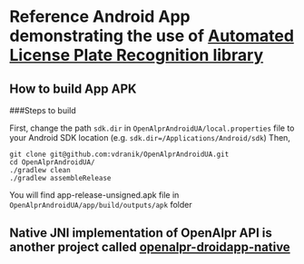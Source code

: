 # Reference Android App demonstrating the use of [Automated License Plate Recognition library](http://www.openalpr.com/)

## How to build App APK

###Steps to build

First, change the path `sdk.dir` in `OpenAlprAndroidUA/local.properties` file to your Android SDK location (e.g. `sdk.dir=/Applications/Android/sdk`)
Then,
```
git clone git@github.com:vdranik/OpenAlprAndroidUA.git
cd OpenAlprAndroidUA/
./gradlew clean
./gradlew assembleRelease
 ```

You will find app-release-unsigned.apk file in `OpenAlprAndroidUA/app/build/outputs/apk` folder

## Native JNI implementation of OpenAlpr API is another project called [openalpr-droidapp-native](https://github.com/sujaybhowmick/openalpr-droidapp-native)
